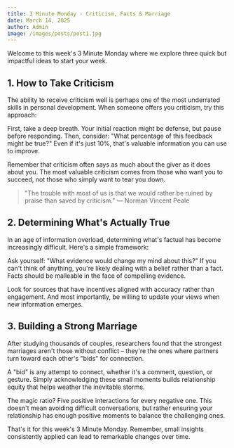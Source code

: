 ```yaml
---
title: 3 Minute Monday - Criticism, Facts & Marriage
date: March 14, 2025
author: Admin
image: /images/posts/post1.jpg
---
```


Welcome to this week's 3 Minute Monday where we explore three quick but impactful ideas to start your week.

## 1. How to Take Criticism

The ability to receive criticism well is perhaps one of the most underrated skills in personal development. When someone offers you criticism, try this approach:

First, take a deep breath. Your initial reaction might be defense, but pause before responding. Then, consider: "What percentage of this feedback might be true?" Even if it's just 10%, that's valuable information you can use to improve.

Remember that criticism often says as much about the giver as it does about you. The most valuable criticism comes from those who want you to succeed, not those who simply want to tear you down.

> "The trouble with most of us is that we would rather be ruined by praise than saved by criticism." — Norman Vincent Peale

## 2. Determining What's Actually True

In an age of information overload, determining what's factual has become increasingly difficult. Here's a simple framework:

Ask yourself: "What evidence would change my mind about this?" If you can't think of anything, you're likely dealing with a belief rather than a fact. Facts should be malleable in the face of compelling evidence.

Look for sources that have incentives aligned with accuracy rather than engagement. And most importantly, be willing to update your views when new information emerges.

## 3. Building a Strong Marriage

After studying thousands of couples, researchers found that the strongest marriages aren't those without conflict – they're the ones where partners turn toward each other's "bids" for connection.

A "bid" is any attempt to connect, whether it's a comment, question, or gesture. Simply acknowledging these small moments builds relationship equity that helps weather the inevitable storms.

The magic ratio? Five positive interactions for every negative one. This doesn't mean avoiding difficult conversations, but rather ensuring your relationship has enough positive moments to balance the challenging ones.

That's it for this week's 3 Minute Monday. Remember, small insights consistently applied can lead to remarkable changes over time.